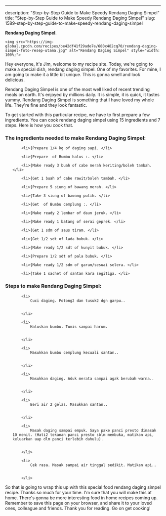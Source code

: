 ---
description: "Step-by-Step Guide to Make Speedy Rendang Daging Simpel"
title: "Step-by-Step Guide to Make Speedy Rendang Daging Simpel"
slug: 1589-step-by-step-guide-to-make-speedy-rendang-daging-simpel

<p>
	<strong>Rendang Daging Simpel</strong>. 
	
</p>
<p>
	
	<img src="https://img-global.cpcdn.com/recipes/be42df41f29ade7e/680x482cq70/rendang-daging-simpel-foto-resep-utama.jpg" alt="Rendang Daging Simpel" style="width: 100%;">
	
	
</p>
<p>
	Hey everyone, it's Jim, welcome to my recipe site. Today, we're going to make a special dish, rendang daging simpel. One of my favorites. For mine, I am going to make it a little bit unique. This is gonna smell and look delicious.
</p>
	
<p>
	
</p>
<p>
	Rendang Daging Simpel is one of the most well liked of recent trending meals on earth. It's enjoyed by millions daily. It is simple, it is quick, it tastes yummy. Rendang Daging Simpel is something that I have loved my whole life. They're fine and they look fantastic.
</p>

<p>
To get started with this particular recipe, we have to first prepare a few ingredients. You can cook rendang daging simpel using 15 ingredients and 7 steps. Here is how you cook that.
</p>

<h3>The ingredients needed to make Rendang Daging Simpel:</h3>

<ol>
	
		<li>{Prepare 1/4 kg of daging sapi. </li>
	
		<li>{Prepare  of Bumbu halus :. </li>
	
		<li>{Make ready 3 buah of cabe merah keriting/boleh tambah. </li>
	
		<li>{Get 1 buah of cabe rawit/boleh tambah. </li>
	
		<li>{Prepare 5 siung of bawang merah. </li>
	
		<li>{Take 3 siung of bawang putih. </li>
	
		<li>{Get  of Bumbu cemplung :. </li>
	
		<li>{Make ready 2 lembar of daun jeruk. </li>
	
		<li>{Make ready 1 batang of serai geprek. </li>
	
		<li>{Get 1 sdm of saus tiram. </li>
	
		<li>{Get 1/2 sdt of lada bubuk. </li>
	
		<li>{Make ready 1/2 sdt of kunyit bubuk. </li>
	
		<li>{Prepare 1/2 sdt of pala bubuk. </li>
	
		<li>{Make ready 1/2 sdm of garam/sesuai selera. </li>
	
		<li>{Take 1 sachet of santan kara segitiga. </li>
	
</ol>
<p>
	
</p>

<h3>Steps to make Rendang Daging Simpel:</h3>

<ol>
	
		<li>
			Cuci daging. Potong2 dan tusuk2 dgn garpu..
			
			
		</li>
	
		<li>
			Haluskan bumbu. Tumis sampai harum.
			
			
		</li>
	
		<li>
			Masukkan bumbu cemplung kecuali santan..
			
			
		</li>
	
		<li>
			Masukkan daging. Aduk merata sampai agak berubah warna..
			
			
		</li>
	
		<li>
			Beri air 2 gelas. Masukkan santan..
			
			
		</li>
	
		<li>
			Masak daging sampai empuk. Saya pake panci presto dimasak 10 menit. (Hati2 tekanan panci presto sblm membuka, matikan api, keluarkan uap dlm panci terlebih dahulu).
			
			
		</li>
	
		<li>
			Cek rasa. Masak sampai air tinggal sedikit. Matikan api..
			
			
		</li>
	
</ol>

<p>
	
</p>

<p>
	So that is going to wrap this up with this special food rendang daging simpel recipe. Thanks so much for your time. I'm sure that you will make this at home. There's gonna be more interesting food in home recipes coming up. Remember to save this page on your browser, and share it to your loved ones, colleague and friends. Thank you for reading. Go on get cooking!
</p>
